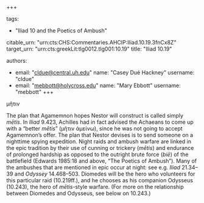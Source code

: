 +++

tags:
- "Iliad 10 and the Poetics of Ambush"

citable_urn: "urn:cts:CHS:Commentaries.AHCIP:Iliad.10.19.3fnCx8Z"
target_urn: "urn:cts:greekLit:tlg0012.tlg001:10.19"
title: "Iliad 10.19"

authors:
- email: "cldue@central.uh.edu"
  name: "Casey Dué Hackney"
  username: "cldue"
- email: "mebbott@holycross.edu"
  name: "Mary Ebbott"
  username: "mebbott"
+++

<p>μῆτιν  </p><p>The plan that Agamemnon hopes Nestor will construct is called simply <em>mētis</em>. In <em>Iliad</em> 9.423, Achilles had in fact advised the Achaeans to come up with a “better <em>mētis</em>” (μῆτιν ἀμείνω), since he was not going to accept Agamemnon’s offer. The plan that Nestor devises is to send someone on a nighttime spying expedition. Night raids and ambush warfare are linked in the epic tradition by their use of cunning or trickery (<em>mētis</em>) and endurance of prolonged hardship as opposed to the outright brute force (<em>biē</em>) of the battlefield (Edwards 1985:18 and above, “The Poetics of Ambush”). Many of the ambushes that are mentioned in epic occur at night: see e.g. <em>Iliad</em> 21.34–39 and <em>Odyssey</em> 14.468–503. Diomedes will be the hero who volunteers for this particular raid (10.219ff.), and he chooses as his companion Odysseus (10.243), the hero of <em>mētis</em>-style warfare. (For more on the relationship between Diomedes and Odysseus, see below on 10.243.) </p>